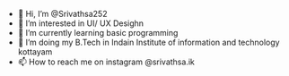 - 👋 Hi, I’m @Srivathsa252
- 👀 I’m interested in UI/ UX Desighn
- 🌱 I’m currently learning basic programming
- 💞️ I’m doing my B.Tech in Indain Institute of information and technology kottayam
- 📫 How to reach me on instagram @srivathsa.ik
<!---
Srivathsa252/Srivathsa252 is a ✨ special ✨ repository because its `README.md` (this file) appears on your GitHub profile.
You can click the Preview link to take a look at your changes.
--->
